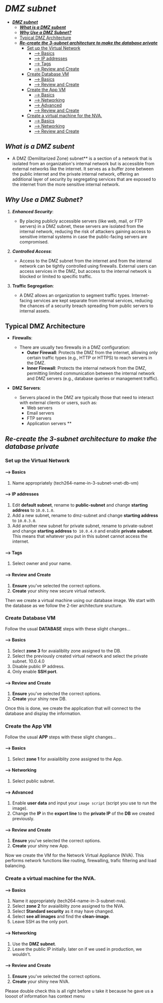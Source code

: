 # ***DMZ subnet***
- [***DMZ subnet***](#dmz-subnet)
  - [***What is a DMZ subent***](#what-is-a-dmz-subent)
  - [***Why Use a DMZ Subnet?***](#why-use-a-dmz-subnet)
  - [Typical DMZ Architecture](#typical-dmz-architecture)
  - [***Re-create the 3-subnet architecture to make the database private***](#re-create-the-3-subnet-architecture-to-make-the-database-private)
    - [Set up the Virtual Network](#set-up-the-virtual-network)
      - [--\> Basics](#---basics)
      - [--\> IP addresses](#---ip-addresses)
      - [--\> Tags](#---tags)
      - [--\> Review and Create](#---review-and-create)
    - [Create Database VM](#create-database-vm)
      - [--\> Basics](#---basics-1)
      - [--\> Review and Create](#---review-and-create-1)
    - [Create the App VM](#create-the-app-vm)
      - [--\> Basics](#---basics-2)
      - [--\> Networking](#---networking)
      - [--\> Advanced](#---advanced)
      - [--\> Review and Create](#---review-and-create-2)
    - [Create a virtual machine for the NVA.](#create-a-virtual-machine-for-the-nva)
      - [--\> Basics](#---basics-3)
      - [--\> Networking](#---networking-1)
      - [--\> Review and Create](#---review-and-create-3)
## ***What is a DMZ subent***

  - A DMZ (Demilitarized Zone) subnet** is a section of a network that is isolated from an organization's internal network but is accessible from external networks like the internet. It serves as a buffer zone between the public internet and the private internal network, offering an additional layer of security by segregating services that are exposed to the internet from the more sensitive internal network.

## ***Why Use a DMZ Subnet?***

1. ***Enhanced Security***:
   - By placing publicly accessible servers (like web, mail, or FTP servers) in a DMZ subnet, these servers are isolated from the internal network, reducing the risk of attackers gaining access to sensitive internal systems in case the public-facing servers are compromised.

2. ***Controlled Access***:
   - Access to the DMZ subnet from the internet and from the internal network can be tightly controlled using firewalls. External users can access services in the DMZ, but access to the internal network is blocked or limited to specific traffic.

3. **Traffic Segregation**:
   - A DMZ allows an organization to segment traffic types. Internet-facing services are kept separate from internal services, reducing the chances of a security breach spreading from public servers to internal assets.

## Typical DMZ Architecture

- **Firewalls**:
   - There are usually two firewalls in a DMZ configuration:
     - **Outer Firewall**: Protects the DMZ from the internet, allowing only certain traffic types (e.g., HTTP or HTTPS) to reach servers in the DMZ.
     - **Inner Firewall**: Protects the internal network from the DMZ, permitting limited communication between the internal network and DMZ servers (e.g., database queries or management traffic).

- **DMZ Servers**:
   - Servers placed in the DMZ are typically those that need to interact with external clients or users, such as:
     - Web servers
     - Email servers
     - FTP servers
     - Application servers
**


## ***Re-create the 3-subnet architecture to make the database private***
 
### Set up the Virtual Network
 
#### --> Basics
1. Name appropriately (tech264-name-in-3-subnet-vnet-db-vm)
 
#### --> IP addresses
1. Edit **default subnet**, rename to **public-subnet** and change **starting address** to `10.0.1.0`.
2. Add a new subnet, rename to dmz-subnet and change **starting address** to `10.0.3.0`.
3. Add another new subnet for private subnet, rename to private-subnet and change **starting address** to` 10.0.4.0` and enable **private subnet**. This means that whatever you put in this subnet cannot access the internet.
 
#### --> Tags
1. Select owner and your name.
 
#### --> Review and Create
1. **Ensure** you've selected the correct options.
2. **Create** your shiny new secure virtual network.
 
Then we create a virtual machine using our database image. We start with the database as we follow the 2-tier architecture sructure.
 
### Create Database VM
Follow the usual **DATABASE** steps with these slight changes...
 
#### --> Basics
1. Select **zone 3** for avaialiblity zone assigned to the DB.
2. Select the previously created virtual network and select the private subnet. 10.0.4.0
3. Disable public IP address.
4. Only enable **SSH port**.
 
#### --> Review and Create
1. **Ensure** you've selected the correct options.
2. **Create** your shiny new DB.
 
Once this is done, we create the application that will connect to the database and display the information.
 
### Create the App VM
Follow the usual **APP** steps with these slight changes...
 
#### --> Basics
1. Select **zone 1** for avaialiblity zone assigned to the App.
 
#### --> Networking
1. Select public subnet.
 
#### --> Advanced
1. Enable **user data** and input your `image script` (script you use to run the image).
2. Change the **IP** in the **export line** to the **private IP** of the **DB** we created previously.
 
#### --> Review and Create
1. **Ensure** you've selected the correct options.
2. **Create** your shiny new App.
 
Now we create the VM for the Network Virtual Appliance (NVA). This performs network functions like routing, firewalling, trafic filtering and load balancing.
 
### Create a virtual machine for the NVA.
 
#### --> Basics
1. Name it appropriately (tech264-name-in-3-subnet-nva).
2. Select **zone 2** for avaialiblity zone assigned to the NVA.
3. Select **Standard security** as it may have changed.
4. Select **see all images** and find the **clean-image**.
5. Leave SSH as the only port.
 
#### --> Networking
1. Use the **DMZ subnet**.
2. Leave the public IP initially. later on if we used in production, we wouldn't.
 
#### --> Review and Create
1. **Ensure** you've selected the correct options.
2. **Create** your shiny new NVA.
 
 
Please double check this is all right before u take it because he gave us a loooot of information
has context menu